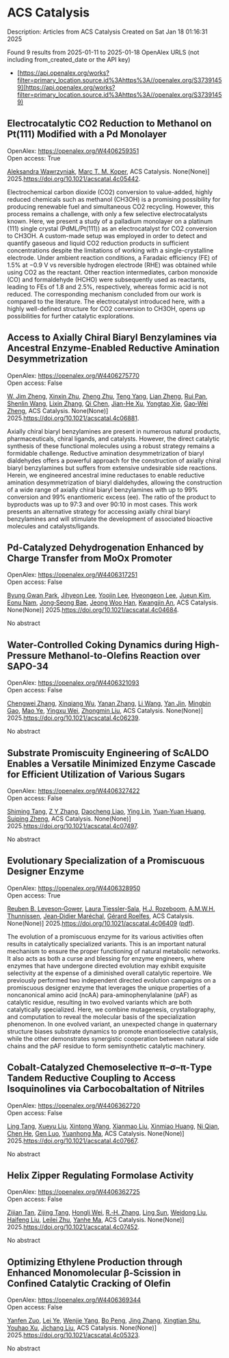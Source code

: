 # ACS Catalysis
Description: Articles from ACS Catalysis
Created on Sat Jan 18 01:16:31 2025

Found 9 results from 2025-01-11 to 2025-01-18
OpenAlex URLS (not including from_created_date or the API key)
- [https://api.openalex.org/works?filter=primary_location.source.id%3Ahttps%3A//openalex.org/S37391459](https://api.openalex.org/works?filter=primary_location.source.id%3Ahttps%3A//openalex.org/S37391459)

## Electrocatalytic CO2 Reduction to Methanol on Pt(111) Modified with a Pd Monolayer   

OpenAlex: https://openalex.org/W4406259351    
Open access: True
    
[Aleksandra Wawrzyniak](https://openalex.org/A5036920326), [Marc T. M. Koper](https://openalex.org/A5028485156), ACS Catalysis. None(None)] 2025.https://doi.org/10.1021/acscatal.4c05442.
    
Electrochemical carbon dioxide (CO2) conversion to value-added, highly reduced chemicals such as methanol (CH3OH) is a promising possibility for producing renewable fuel and simultaneous CO2 recycling. However, this process remains a challenge, with only a few selective electrocatalysts known. Here, we present a study of a palladium monolayer on a platinum (111) single crystal (PdML/Pt(111)) as an electrocatalyst for CO2 conversion to CH3OH. A custom-made setup was employed in order to detect and quantify gaseous and liquid CO2 reduction products in sufficient concentrations despite the limitations of working with a single-crystalline electrode. Under ambient reaction conditions, a Faradaic efficiency (FE) of 1.5% at −0.9 V vs reversible hydrogen electrode (RHE) was obtained while using CO2 as the reactant. Other reaction intermediates, carbon monoxide (CO) and formaldehyde (HCHO) were subsequently used as reactants, leading to FEs of 1.8 and 2.5%, respectively, whereas formic acid is not reduced. The corresponding mechanism concluded from our work is compared to the literature. The electrocatalyst introduced here, with a highly well-defined structure for CO2 conversion to CH3OH, opens up possibilities for further catalytic explorations.    

    

## Access to Axially Chiral Biaryl Benzylamines via Ancestral Enzyme-Enabled Reductive Amination Desymmetrization   

OpenAlex: https://openalex.org/W4406275770    
Open access: False
    
[W. Jim Zheng](https://openalex.org/A5091809743), [Xinxin Zhu](https://openalex.org/A5101960257), [Zheng Zhu](https://openalex.org/A5111379905), [Teng Yang](https://openalex.org/A5066817609), [Lian Zheng](https://openalex.org/A5108445153), [Rui Pan](https://openalex.org/A5100638023), [Shenlin Wang](https://openalex.org/A5033002485), [Lixin Zhang](https://openalex.org/A5008977627), [Qi Chen](https://openalex.org/A5100340174), [Jian-He Xu](https://openalex.org/A5102188430), [Yongtao Xie](https://openalex.org/A5113822396), [Gao‐Wei Zheng](https://openalex.org/A5026230284), ACS Catalysis. None(None)] 2025.https://doi.org/10.1021/acscatal.4c06881.
    
Axially chiral biaryl benzylamines are present in numerous natural products, pharmaceuticals, chiral ligands, and catalysts. However, the direct catalytic synthesis of these functional molecules using a robust strategy remains a formidable challenge. Reductive amination desymmetrization of biaryl dialdehydes offers a powerful approach for the construction of axially chiral biaryl benzylamines but suffers from extensive undesirable side reactions. Herein, we engineered ancestral imine reductases to enable reductive amination desymmetrization of biaryl dialdehydes, allowing the construction of a wide range of axially chiral biaryl benzylamines with up to 99% conversion and 99% enantiomeric excess (ee). The ratio of the product to byproducts was up to 97:3 and over 90:10 in most cases. This work presents an alternative strategy for accessing axially chiral biaryl benzylamines and will stimulate the development of associated bioactive molecules and catalysts/ligands.    

    

## Pd-Catalyzed Dehydrogenation Enhanced by Charge Transfer from MoOx Promoter   

OpenAlex: https://openalex.org/W4406317251    
Open access: False
    
[Byung Gwan Park](https://openalex.org/A5010584378), [Jihyeon Lee](https://openalex.org/A5001170097), [Yoojin Lee](https://openalex.org/A5100657005), [Hyeongeon Lee](https://openalex.org/A5028501194), [Jueun Kim](https://openalex.org/A5101563699), [Eonu Nam](https://openalex.org/A5068765684), [Jong‐Seong Bae](https://openalex.org/A5101771881), [Jeong Woo Han](https://openalex.org/A5033014275), [Kwangjin An](https://openalex.org/A5034804943), ACS Catalysis. None(None)] 2025.https://doi.org/10.1021/acscatal.4c04684.
    
No abstract    

    

## Water-Controlled Coking Dynamics during High-Pressure Methanol-to-Olefins Reaction over SAPO-34   

OpenAlex: https://openalex.org/W4406321093    
Open access: False
    
[Chengwei Zhang](https://openalex.org/A5100767831), [Xinqiang Wu](https://openalex.org/A5100910751), [Yanan Zhang](https://openalex.org/A5101614675), [Li Wang](https://openalex.org/A5100336102), [Yan Jin](https://openalex.org/A5057612246), [Mingbin Gao](https://openalex.org/A5014923308), [Mao Ye](https://openalex.org/A5100682785), [Yingxu Wei](https://openalex.org/A5058202114), [Zhongmin Liu](https://openalex.org/A5100660725), ACS Catalysis. None(None)] 2025.https://doi.org/10.1021/acscatal.4c06239.
    
No abstract    

    

## Substrate Promiscuity Engineering of ScALDO Enables a Versatile Minimized Enzyme Cascade for Efficient Utilization of Various Sugars   

OpenAlex: https://openalex.org/W4406327422    
Open access: False
    
[Shiming Tang](https://openalex.org/A5086542659), [Z Y Zhang](https://openalex.org/A5015884379), [Daocheng Liao](https://openalex.org/A5069042619), [Ying Lin](https://openalex.org/A5110074404), [Yuan‐Yuan Huang](https://openalex.org/A5052443619), [Suiping Zheng](https://openalex.org/A5073266499), ACS Catalysis. None(None)] 2025.https://doi.org/10.1021/acscatal.4c07497.
    
No abstract    

    

## Evolutionary Specialization of a Promiscuous Designer Enzyme   

OpenAlex: https://openalex.org/W4406328950    
Open access: True
    
[Reuben B. Leveson‐Gower](https://openalex.org/A5022469888), [Laura Tiessler‐Sala](https://openalex.org/A5043880857), [H.J. Rozeboom](https://openalex.org/A5005328052), [A.M.W.H. Thunnissen](https://openalex.org/A5087468780), [Jean‐Didier Maréchal](https://openalex.org/A5076914476), [Gérard Roelfes](https://openalex.org/A5032880385), ACS Catalysis. None(None)] 2025.https://doi.org/10.1021/acscatal.4c06409 ([pdf](https://pubs.acs.org/doi/pdf/10.1021/acscatal.4c06409?ref=article_openPDF)).
    
The evolution of a promiscuous enzyme for its various activities often results in catalytically specialized variants. This is an important natural mechanism to ensure the proper functioning of natural metabolic networks. It also acts as both a curse and blessing for enzyme engineers, where enzymes that have undergone directed evolution may exhibit exquisite selectivity at the expense of a diminished overall catalytic repertoire. We previously performed two independent directed evolution campaigns on a promiscuous designer enzyme that leverages the unique properties of a noncanonical amino acid (ncAA) para-aminophenylalanine (pAF) as catalytic residue, resulting in two evolved variants which are both catalytically specialized. Here, we combine mutagenesis, crystallography, and computation to reveal the molecular basis of the specialization phenomenon. In one evolved variant, an unexpected change in quaternary structure biases substrate dynamics to promote enantioselective catalysis, while the other demonstrates synergistic cooperation between natural side chains and the pAF residue to form semisynthetic catalytic machinery.    

    

## Cobalt-Catalyzed Chemoselective π–σ–π-Type Tandem Reductive Coupling to Access Isoquinolines via Carbocobaltation of Nitriles   

OpenAlex: https://openalex.org/W4406362720    
Open access: False
    
[Ling Tang](https://openalex.org/A5101914712), [Xueyu Liu](https://openalex.org/A5062198941), [Xintong Wang](https://openalex.org/A5079813515), [Xianmao Liu](https://openalex.org/A5019669761), [Xinmiao Huang](https://openalex.org/A5091731103), [Ni Qian](https://openalex.org/A5109305406), [Chen He](https://openalex.org/A5033493491), [Gen Luo](https://openalex.org/A5046378812), [Yuanhong Ma](https://openalex.org/A5033059956), ACS Catalysis. None(None)] 2025.https://doi.org/10.1021/acscatal.4c07667.
    
No abstract    

    

## Helix Zipper Regulating Formolase Activity   

OpenAlex: https://openalex.org/W4406362725    
Open access: False
    
[Zijian Tan](https://openalex.org/A5082358402), [Zijing Tang](https://openalex.org/A5006700378), [Hongli Wei](https://openalex.org/A5048429495), [R.‐H. Zhang](https://openalex.org/A5008388530), [Ling Sun](https://openalex.org/A5045529274), [Weidong Liu](https://openalex.org/A5100687142), [Haifeng Liu](https://openalex.org/A5100325550), [Leilei Zhu](https://openalex.org/A5021560784), [Yanhe Ma](https://openalex.org/A5111789957), ACS Catalysis. None(None)] 2025.https://doi.org/10.1021/acscatal.4c07452.
    
No abstract    

    

## Optimizing Ethylene Production through Enhanced Monomolecular β-Scission in Confined Catalytic Cracking of Olefin   

OpenAlex: https://openalex.org/W4406369344    
Open access: False
    
[Yanfen Zuo](https://openalex.org/A5050433829), [Lei Ye](https://openalex.org/A5100328598), [Wenjie Yang](https://openalex.org/A5077860557), [Bo Peng](https://openalex.org/A5070734356), [Jing Zhang](https://openalex.org/A5100345438), [Xingtian Shu](https://openalex.org/A5055699375), [Youhao Xu](https://openalex.org/A5075305513), [Jichang Liu](https://openalex.org/A5075262049), ACS Catalysis. None(None)] 2025.https://doi.org/10.1021/acscatal.4c05323.
    
No abstract    

    
